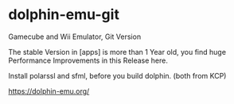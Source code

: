 # dolphin-emu-git
Gamecube and Wii Emulator, Git Version 

The stable Version in [apps] is more than 1 Year old, you find huge Performance Improvements in this Release here.

Install polarssl and sfml, before you build dolphin. (both from KCP)

https://dolphin-emu.org/ 